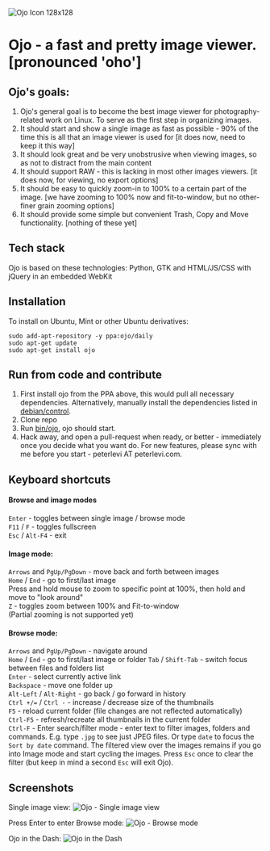![Ojo Icon 128x128](http://i.imgur.com/C8RZmp2.png)

# Ojo - a fast and pretty image viewer. [pronounced 'oho']

## Ojo's goals:

1. Ojo's general goal is to become the best image viewer for photography-related work on Linux. To serve as the first step in organizing images.
2. It should start and show a single image as fast as possible - 90% of the time this is all that an image viewer is used for [it does now, need to keep it this way]
3. It should look great and be very unobstrusive when viewing images, so as not to distract from the main content
4. It should support RAW - this is lacking in most other images viewers. [it does now, for viewing, no export options]
5. It should be easy to quickly zoom-in to 100% to a certain part of the image. [we have zooming to 100% now and fit-to-window, but no other-finer grain zooming options]
6. It should provide some simple but convenient Trash, Copy and Move functionality. [nothing of these yet]

## Tech stack
Ojo is based on these technologies: Python, GTK and HTML/JS/CSS with jQuery in an embedded WebKit

## Installation
To install on Ubuntu, Mint or other Ubuntu derivatives:
```
sudo add-apt-repository -y ppa:ojo/daily
sudo apt-get update
sudo apt-get install ojo
```

## Run from code and contribute
1. First install ojo from the PPA above, this would pull all necessary dependencies. Alternatively, manually install the dependencies listed in [debian/control](debian/control).
2. Clone repo
3. Run [bin/ojo](bin/ojo), ojo should start.
4. Hack away, and open a pull-request when ready, or better - immediately once you decide what you want do. For new features, please sync with me before you start - peterlevi AT peterlevi.com. 

## Keyboard shortcuts

#### Browse and image modes
`Enter` - toggles between single image / browse mode  
`F11` / `F` - toggles fullscreen  
`Esc` / `Alt-F4` - exit  

#### Image mode:

`Arrows` and `PgUp/PgDown` - move back and forth between images  
`Home` / `End` - go to first/last image  
Press and hold mouse to zoom to specific point at 100%, then hold and move to "look around"  
`Z` - toggles zoom between 100% and Fit-to-window   
(Partial zooming is not supported yet)  

#### Browse mode:

`Arrows` and `PgUp/PgDown` - navigate around  
`Home` / `End` - go to first/last image or folder
`Tab` / `Shift-Tab` - switch focus between files and folders list   
`Enter` - select currently active link  
`Backspace` - move one folder up  
`Alt-Left` / `Alt-Right` - go back / go forward in history  
`Ctrl +/=` / `Ctrl -` - increase / decrease size of the thumbnails  
`F5` - reload current folder (file changes are not reflected automatically)  
`Ctrl-F5` - refresh/recreate all thumbnails in the current folder  
`Ctrl-F` - Enter search/filter mode - enter text to filter images, folders and commands.
E.g. type `.jpg` to see just JPEG files. Or type `date` to focus the `Sort by date` command.
The filtered view over the images remains if you go into Image mode and start cycling the images.
Press `Esc` once to clear the filter (but keep in mind a second `Esc` will exit Ojo).

## Screenshots
Single image view:
![Ojo - Single image view](http://i.imgur.com/oa1Dr2I.png)

Press Enter to enter Browse mode:
![Ojo - Browse mode](http://i.imgur.com/fUcbhMY.png)

Ojo in the Dash:
![Ojo in the Dash](http://i.imgur.com/WJZpEkZ.png)


